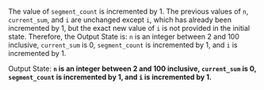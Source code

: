 The value of `segment_count` is incremented by 1. The previous values of `n`, `current_sum`, and `i` are unchanged except `i`, which has already been incremented by 1, but the exact new value of `i` is not provided in the initial state. Therefore, the Output State is: `n` is an integer between 2 and 100 inclusive, `current_sum` is 0, `segment_count` is incremented by 1, and `i` is incremented by 1.

Output State: **`n` is an integer between 2 and 100 inclusive, `current_sum` is 0, `segment_count` is incremented by 1, and `i` is incremented by 1.**